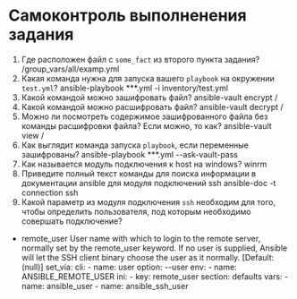 # Самоконтроль выполненения задания

1. Где расположен файл с `some_fact` из второго пункта задания?
/group_vars/all/examp.yml
2. Какая команда нужна для запуска вашего `playbook` на окружении `test.yml`?
ansible-playbook ***.yml -i inventory/test.yml
3. Какой командой можно зашифровать файл?
ansible-vault encrypt /
4. Какой командой можно расшифровать файл?
ansible-vault decrypt /
5. Можно ли посмотреть содержимое зашифрованного файла без команды расшифровки файла? Если можно, то как?
ansible-vault view /
6. Как выглядит команда запуска `playbook`, если переменные зашифрованы?
ansible-playbook ***.yml --ask-vault-pass
7. Как называется модуль подключения к host на windows?
winrm
8. Приведите полный текст команды для поиска информации в документации ansible для модуля подключений ssh
ansible-doc -t connection ssh
9. Какой параметр из модуля подключения `ssh` необходим для того, чтобы определить пользователя, под которым необходимо совершать подключение?
- remote_user
        User name with which to login to the remote server, normally set by the remote_user keyword.
        If no user is supplied, Ansible will let the SSH client binary choose the user as it normally.
        [Default: (null)]
        set_via:
          cli:
          - name: user
            option: --user
          env:
          - name: ANSIBLE_REMOTE_USER
          ini:
          - key: remote_user
            section: defaults
          vars:
          - name: ansible_user
          - name: ansible_ssh_user

